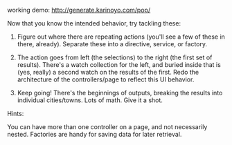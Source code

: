 working demo: http://generate.karinoyo.com/pop/

Now that you know the intended behavior, try tackling these:

1) Figure out where there are repeating actions (you'll see a few of these in there, already). Separate these into a directive, service, or factory. 

2) The action goes from left (the selections) to the right (the first set of results). There's a watch collection for the left, and buried inside that is (yes, really) a second watch on the results of the first. Redo the architecture of the controllers/page to reflect this UI behavior.

3) Keep going! There's the beginnings of outputs, breaking the results into individual cities/towns. Lots of math. Give it a shot.

Hints: 

You can have more than one controller on a page, and not necessarily nested. 
Factories are handy for saving data for later retrieval.

